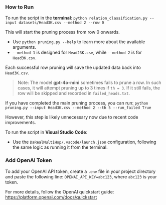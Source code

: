 ### How to Run
To run the script in the **terminal**: `python relation_classification.py --input datasets/Head3K.csv --method 2 --row 0`

This will start the pruning process from row 0 onwards.
- Use `python pruning.py --help` to learn more about the available arguments.
- `--method 1` is designed for `Head23K.csv`, while `--method 2` is for `Head3K.csv`.

Each successful row pruning will save the updated data back into `Head3K.csv`.

> Note: The model **gpt-4o-mini** sometimes fails to prune a row. In such cases, it will attempt pruning up to 3 times if `th = 3`. If it still fails, the row will be skipped and recorded in `failed_heads.txt`.

If you have completed the main pruning process, you can run:
`python pruning.py --input Head3K.csv --method 2 --th 5 --run_failed True`

However, this step is likely unnecessary now due to recent code improvements.

To run the script in **Visual Studio Code**:
- Use the `DaRealMultiHop/.vscode/launch.json` configuration, following the same logic as running it from the terminal.

### Add OpenAI Token
To add your OpenAI API token, create a `.env` file in your project directory and paste the following line: `OPENAI_API_KEY=abc123`, where `abc123` is your token.

For more details, follow the OpenAI quickstart guide: https://platform.openai.com/docs/quickstart
